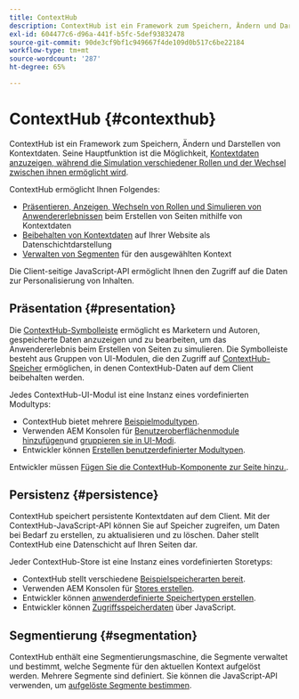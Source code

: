 ```yaml
---
title: ContextHub
description: ContextHub ist ein Framework zum Speichern, Ändern und Darstellen von Kontextdaten
exl-id: 604477c6-d96a-441f-b5fc-5def93832478
source-git-commit: 90de3cf9bf1c949667f4de109d0b517c6be22184
workflow-type: tm+mt
source-wordcount: '287'
ht-degree: 65%

---
```


# ContextHub {#contexthub}

ContextHub ist ein Framework zum Speichern, Ändern und Darstellen von Kontextdaten. Seine Hauptfunktion ist die Möglichkeit, [Kontextdaten anzuzeigen, während die Simulation verschiedener Rollen und der Wechsel zwischen ihnen ermöglicht wird](/help/sites-cloud/authoring/personalization/contexthub.md).

ContextHub ermöglicht Ihnen Folgendes:

* [Präsentieren, Anzeigen, Wechseln von Rollen und Simulieren von Anwendererlebnissen](#presentation) beim Erstellen von Seiten mithilfe von Kontextdaten
* [Beibehalten von Kontextdaten](#persistence) auf Ihrer Website als Datenschichtdarstellung
* [Verwalten von Segmenten](#segmentation) für den ausgewählten Kontext

Die Client-seitige JavaScript-API ermöglicht Ihnen den Zugriff auf die Daten zur Personalisierung von Inhalten.

## Präsentation {#presentation}

Die [ContextHub-Symbolleiste](/help/sites-cloud/authoring/personalization/contexthub.md) ermöglicht es Marketern und Autoren, gespeicherte Daten anzuzeigen und zu bearbeiten, um das Anwendererlebnis beim Erstellen von Seiten zu simulieren. Die Symbolleiste besteht aus Gruppen von UI-Modulen, die den Zugriff auf [ContextHub-Speicher](#persistence) ermöglichen, in denen ContextHub-Daten auf dem Client beibehalten werden.

Jedes ContextHub-UI-Modul ist eine Instanz eines vordefinierten Modultyps:

* ContextHub bietet mehrere [Beispielmodultypen](sample-modules.md).
* Verwenden AEM Konsolen für [Benutzeroberflächenmodule hinzufügen](configuring-contexthub.md#adding-a-ui-module)und [gruppieren sie in UI-Modi](configuring-contexthub.md#adding-a-ui-mode).
* Entwickler können [Erstellen benutzerdefinierter Modultypen](extending-contexthub.md#creating-contexthub-ui-module-types).

Entwickler müssen [Fügen Sie die ContextHub-Komponente zur Seite hinzu.](configuring-contexthub.md).

## Persistenz {#persistence}

ContextHub speichert persistente Kontextdaten auf dem Client. Mit der ContextHub-JavaScript-API können Sie auf Speicher zugreifen, um Daten bei Bedarf zu erstellen, zu aktualisieren und zu löschen. Daher stellt ContextHub eine Datenschicht auf Ihren Seiten dar.

Jeder ContextHub-Store ist eine Instanz eines vordefinierten Storetyps:

* ContextHub stellt verschiedene [Beispielspeicherarten bereit](sample-stores.md).
* Verwenden AEM Konsolen für [Stores erstellen](configuring-contexthub.md#creating-a-contexthub-store).
* Entwickler können [anwenderdefinierte Speichertypen erstellen](extending-contexthub.md#creating-custom-store-candidates).
* Entwickler können [Zugriffsspeicherdaten](adding-contexthub.md#interacting-with-contexthub-stores) über JavaScript.

## Segmentierung {#segmentation}

ContextHub enthält eine Segmentierungsmaschine, die Segmente verwaltet und bestimmt, welche Segmente für den aktuellen Kontext aufgelöst werden. Mehrere Segmente sind definiert. Sie können die JavaScript-API verwenden, um [aufgelöste Segmente bestimmen](adding-contexthub.md#determining-resolved-contexthub-segments).
